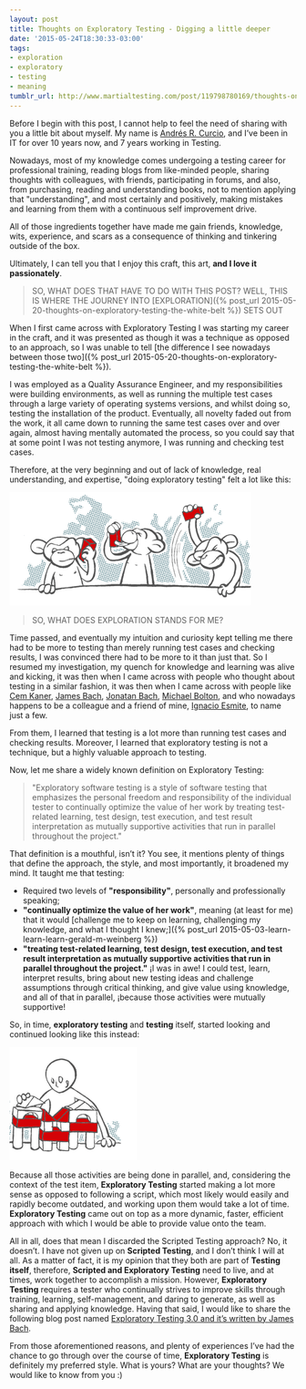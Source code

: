 ```yaml
---
layout: post
title: Thoughts on Exploratory Testing - Digging a little deeper
date: '2015-05-24T18:30:33-03:00'
tags:
- exploration
- exploratory
- testing
- meaning
tumblr_url: http://www.martialtesting.com/post/119798780169/thoughts-on-exploratory-testing-digging-a-little
---
```

Before I begin with this post, I cannot help to feel the need of sharing with you a little bit about myself. My name is [Andrés R. Curcio](https://www.linkedin.com/in/andrescurcio), and I’ve been in IT for over 10 years now, and 7 years working in Testing.

Nowadays, most of my knowledge comes undergoing a testing career for professional training, reading blogs from like-minded people, sharing thoughts with colleagues, with friends, participating in forums, and also, from purchasing, reading and understanding books, not to mention applying that "understanding", and most certainly and positively, making mistakes and learning from them with a continuous self improvement drive.

All of those ingredients together have made me gain friends, knowledge, wits, experience, and scars as a consequence of thinking and tinkering outside of the box.

Ultimately, I can tell you that I enjoy this craft, this art, **and I love it passionately**.

>SO, WHAT DOES THAT HAVE TO DO WITH THIS POST? WELL, THIS IS WHERE THE JOURNEY INTO [EXPLORATION]({% post_url 2015-05-20-thoughts-on-exploratory-testing-the-white-belt %}) SETS OUT

When I first came across with Exploratory Testing I was starting my career in the craft, and it was presented as though it was a technique as opposed to an approach, so I was unable to tell [the difference I see nowadays between those two]({% post_url 2015-05-20-thoughts-on-exploratory-testing-the-white-belt %}).

I was employed as a Quality Assurance Engineer, and my responsibilities were building environments, as well as running the multiple test cases through a large variety of operating systems versions, and whilst doing so, testing the installation of the product. Eventually, all novelty faded out from the work, it all came down to running the same test cases over and over again, almost having mentally automated the process, so you could say that at some point I was not testing anymore, I was running and checking test cases.

Therefore, at the very beginning and out of lack of knowledge, real understanding, and expertise, "doing exploratory testing" felt a lot like this:

![Monkeys](/assets/monkeys.png)

>SO, WHAT DOES EXPLORATION STANDS FOR ME?

Time passed, and eventually my intuition and curiosity kept telling me there had to be more to testing than merely running test cases and checking results, I was convinced there had to be more to it than just that. So I resumed my investigation, my quench for knowledge and learning was alive and kicking, it was then when I came across with people who thought about testing in a similar fashion, it was then when I came across with people like [Cem Kaner](http://kaner.com/), [James Bach](http://satisfice.com/), [Jonatan Bach](https://jonbox.wordpress.com/), [Michael Bolton](http://developsense.com/), and who nowadays happens to be a colleague and a friend of mine, [Ignacio Esmite](https://www.linkedin.com/in/iesmite), to name just a few.

From them, I learned that testing is a lot more than running test cases and checking results. Moreover, I learned that exploratory testing is not a technique, but a highly valuable approach to testing.

Now, let me share a widely known definition on Exploratory Testing:

>"Exploratory software testing is a style of software testing that emphasizes the personal freedom and responsibility of the individual tester to continually optimize the value of her work by treating test-related learning, test design, test execution, and test result interpretation as mutually supportive activities that run in parallel throughout the project."

That definition is a mouthful, isn’t it? You see, it mentions plenty of things that define the approach, the style, and most importantly, it broadened my mind. It taught me that testing:

- Required two levels of **"responsibility"**, personally and professionally speaking;
- **"continually optimize the value of her work"**, meaning (at least for me) that it would [challenge me to keep on learning, challenging my knowledge, and what I thought I knew;]({% post_url 2015-05-03-learn-learn-learn-gerald-m-weinberg %})
- **"treating test-related learning, test design, test execution, and test result interpretation as mutually supportive activities that run in parallel throughout the project."** ¡I was in awe! I could test, learn, interpret results, bring about new testing ideas and challenge assumptions through critical thinking, and give value using knowledge, and all of that in parallel, ¡because those activities were mutually supportive!

So, in time, **exploratory testing** and **testing** itself, started looking and continued looking like this instead:

![Play](/assets/play.png)

Because all those activities are being done in parallel, and, considering the context of the test item, **Exploratory Testing** started making a lot more sense as opposed to following a script, which most likely would easily and rapidly become outdated, and working upon them would take a lot of time. **Exploratory Testing** came out on top as a more dynamic, faster, efficient approach with which I would be able to provide value onto the team.

All in all, does that mean I discarded the Scripted Testing approach? No, it doesn’t. I have not given up on **Scripted Testing**, and I don’t think I will at all. As a matter of fact, it is my opinion that they both are part of **Testing itself**, therefore, **Scripted and Exploratory Testing** need to live, and at times, work together to accomplish a mission. However, **Exploratory Testing** requires a tester who continually strives to improve skills through training, learning, self-management, and daring to generate, as well as sharing and applying knowledge. Having that said, I would like to share the following blog post named [Exploratory Testing 3.0 and it’s written by James Bach](http://www.satisfice.com/blog/archives/1509).

From those aforementioned reasons, and plenty of experiences I’ve had the chance to go through over the course of time, **Exploratory Testing** is definitely my preferred style. What is yours? What are your thoughts? We would like to know from you :)
